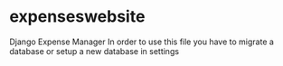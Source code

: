 # expenseswebsite
Django Expense Manager
In order to use this file you have to migrate a database or setup a new database in settings